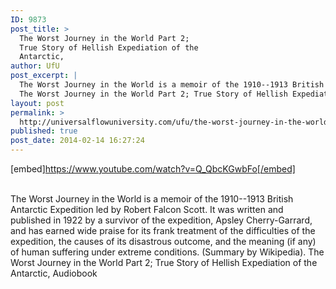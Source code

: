 ```yaml
---
ID: 9873
post_title: >
  The Worst Journey in the World Part 2;
  True Story of Hellish Expediation of the
  Antarctic,
author: UfU
post_excerpt: |
  The Worst Journey in the World is a memoir of the 1910--1913 British Antarctic Expedition led by Robert Falcon Scott. It was written and published in 1922 by a survivor of the expedition, Apsley Cherry-Garrard, and has earned wide praise for its frank treatment of the difficulties of the expedition, the causes of its disastrous outcome, and the meaning (if any) of human suffering under extreme conditions. (Summary by Wikipedia).
  The Worst Journey in the World Part 2; True Story of Hellish Expediation of the Antarctic, Audiobook
layout: post
permalink: >
  http://universalflowuniversity.com/ufu/the-worst-journey-in-the-world-part-2-true-story-of-hellish-expediation-of-the-antarctic/
published: true
post_date: 2014-02-14 16:27:24
---
```

[embed]https://www.youtube.com/watch?v=Q_QbcKGwbFo[/embed]</br></br>
<p>The Worst Journey in the World is a memoir of the 1910--1913 British Antarctic Expedition led by Robert Falcon Scott. It was written and published in 1922 by a survivor of the expedition, Apsley Cherry-Garrard, and has earned wide praise for its frank treatment of the difficulties of the expedition, the causes of its disastrous outcome, and the meaning (if any) of human suffering under extreme conditions. (Summary by Wikipedia).
The Worst Journey in the World Part 2; True Story of Hellish Expediation of the Antarctic, Audiobook </p>